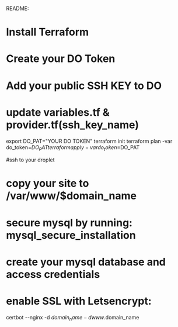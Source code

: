 README:
# Install Terraform
# Create your DO Token
# Add your public SSH KEY to DO
# update variables.tf & provider.tf(ssh_key_name)
export DO_PAT="YOUR DO TOKEN"
terraform init
terraform plan -var do_token=$DO_PAT
terraform apply -var do_token=$DO_PAT

#ssh to your droplet
# copy your site to /var/www/$domain_name
# secure mysql by running: mysql_secure_installation
# create your mysql database and access credentials
# enable SSL with Letsencrypt:
certbot --nginx -d $domain_name -d www.$domain_name

